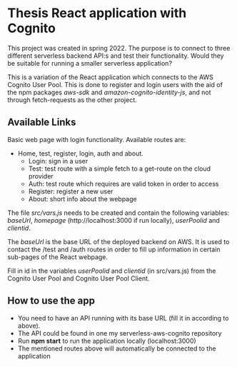 # Thesis React application with Cognito

This project was created in spring 2022. The purpose is to connect to
three different serverless backend API:s and test their functionality. Would they
be suitable for running a smaller serverless application?

This is a variation of the React application which connects to the AWS Cognito User Pool.
This is done to register and login users with the aid of
the npm packages *aws-sdk* and *amazon-cognito-identity-js*,
and not through fetch-requests as the other project.

## Available Links

Basic web page with login functionality.
Available routes are:
- Home, test, register, login, auth and about.
    - Login: sign in a user
    - Test: test route with a simple fetch to a get-route on the cloud provider
    - Auth: test route which requires are valid token in order to access
    - Register: register a new user
    - About: short info about the webpage

The file *src/vars.js* needs to be created and contain the following variables: *baseUrl*, *homepage* (http://localhost:3000 if run locally), *userPoolid* and *clientid*.

The *baseUrl* is the base URL of the deployed backend on AWS. It is used
to contact the /test and /auth
routes in order to fill up information in certain sub-pages of the React webpage.

Fill in id in the variables *userPoolid* and *clientid* (in src/vars.js) from the Cognito User Pool and Cognito User Pool Client.

## How to use the app
- You need to have an API running with its base URL (fill it in according to above).
- The API could be found in one my serverless-aws-cognito repository
- Run **npm start** to run the application locally (localhost:3000)
- The mentioned routes above will automatically be connected to the application
